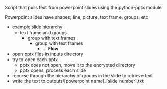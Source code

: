 Script that pulls text from powerpoint slides using the python-pptx module

Powerpoint slides have shapes; line, picture, text frame, groups, etc
- example slide hierarchy
    - text frame and groups
        - group with text frames
            - group with text frames
                - ...
**Flow**
- open pptx files in inputs directory
- try to open each pptx
    - pptx does not open, move it to the encrypted directory
    - pptx opens, process each slide
- recurse through the hierarchy of groups in the slide to retrieve text
- write the text to outputs/[powerpoint name]_[slide number].txt
